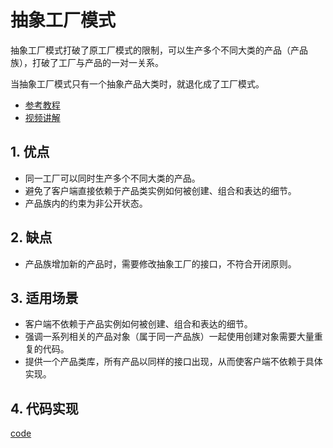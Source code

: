 # 抽象工厂模式

抽象工厂模式打破了原工厂模式的限制，可以生产多个不同大类的产品（产品族），打破了工厂与产品的一对一关系。

当抽象工厂模式只有一个抽象产品大类时，就退化成了工厂模式。

- [参考教程](https://refactoringguru.cn/design-patterns/abstract-factory)
- [视频讲解](https://www.bilibili.com/video/BV1y54y1B7k6/)

## 1. 优点

- 同一工厂可以同时生产多个不同大类的产品。
- 避免了客户端直接依赖于产品类实例如何被创建、组合和表达的细节。
- 产品族内的约束为非公开状态。

## 2. 缺点

- 产品族增加新的产品时，需要修改抽象工厂的接口，不符合开闭原则。

## 3. 适用场景

- 客户端不依赖于产品实例如何被创建、组合和表达的细节。
- 强调一系列相关的产品对象（属于同一产品族）一起使用创建对象需要大量重复的代码。
- 提供一个产品类库，所有产品以同样的接口出现，从而使客户端不依赖于具体实现。

## 4. 代码实现

[code](./%E6%8A%BD%E8%B1%A1%E5%B7%A5%E5%8E%82%E6%A8%A1%E5%BC%8F.ts)

